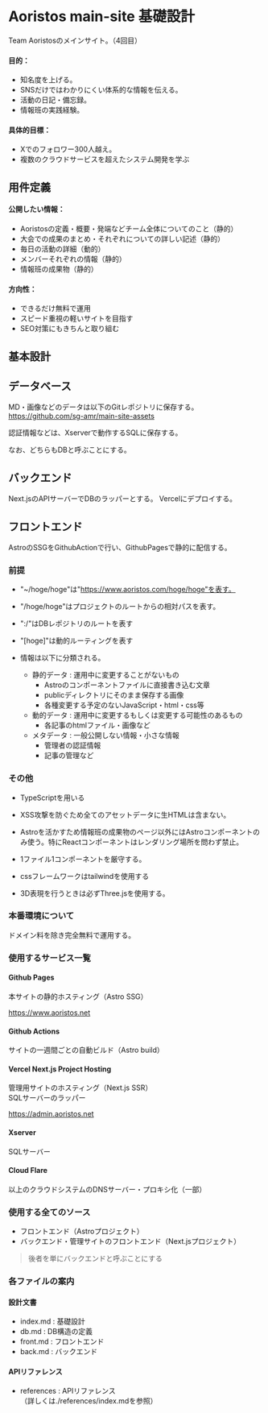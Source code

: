 # Aoristos main-site 基礎設計

Team Aoristosのメインサイト。（4回目）

#### 目的：
- 知名度を上げる。
- SNSだけではわかりにくい体系的な情報を伝える。
- 活動の日記・備忘録。
- 情報班の実践経験。

#### 具体的目標：
- Xでのフォロワー300人越え。
- 複数のクラウドサービスを超えたシステム開発を学ぶ

## 用件定義

#### 公開したい情報：
- Aoristosの定義・概要・発端などチーム全体についてのこと（静的）
- 大会での成果のまとめ・それぞれについての詳しい記述（静的）
- 毎日の活動の詳細（動的）
- メンバーそれぞれの情報（静的）
- 情報班の成果物（静的）

#### 方向性：

- できるだけ無料で運用
- スピード重視の軽いサイトを目指す
- SEO対策にもきちんと取り組む

## 基本設計

## データベース

MD・画像などのデータは以下のGitレポジトリに保存する。
https://github.com/sg-amr/main-site-assets

認証情報などは、Xserverで動作するSQLに保存する。

なお、どちらもDBと呼ぶことにする。

## バックエンド
Next.jsのAPIサーバーでDBのラッパーとする。
Vercelにデプロイする。

## フロントエンド
AstroのSSGをGithubActionで行い、GithubPagesで静的に配信する。

### 前提

- "~/hoge/hoge"は"https://www.aoristos.com/hoge/hoge"を表す。

- "/hoge/hoge"はプロジェクトのルートからの相対パスを表す。

- ":/"はDBレポジトリのルートを表す

- "[hoge]"は動的ルーティングを表す

- 情報は以下に分類される。
    - 静的データ    : 運用中に変更することがないもの
        - Astroのコンポーネントファイルに直接書き込む文章
        - publicディレクトリにそのまま保存する画像
        - 各種変更する予定のないJavaScript・html・css等
    - 動的データ    : 運用中に変更するもしくは変更する可能性のあるもの
        - 各記事のhtmlファイル・画像など
    - メタデータ    : 一般公開しない情報・小さな情報
        - 管理者の認証情報
        - 記事の管理など

### その他

- TypeScriptを用いる

- XSS攻撃を防ぐため全てのアセットデータに生HTMLは含まない。

- Astroを活かすため情報班の成果物のページ以外にはAstroコンポーネントのみ使う。特にReactコンポーネントはレンダリング場所を問わず禁止。

- 1ファイル1コンポーネントを厳守する。

- cssフレームワークはtailwindを使用する

- 3D表現を行うときは必ずThree.jsを使用する。

### 本番環境について

ドメイン料を除き完全無料で運用する。

### 使用するサービス一覧

#### Github Pages

本サイトの静的ホスティング（Astro SSG）

https://www.aoristos.net

#### Github Actions

サイトの一週間ごとの自動ビルド（Astro build）

#### Vercel Next.js Project Hosting

管理用サイトのホスティング（Next.js SSR）<br />
SQLサーバーのラッパー

https://admin.aoristos.net

#### Xserver

SQLサーバー

#### Cloud Flare

以上のクラウドシステムのDNSサーバー・プロキシ化（一部）

### 使用する全てのソース

- フロントエンド（Astroプロジェクト）
- バックエンド・管理サイトのフロントエンド（Next.jsプロジェクト）

> 後者を単にバックエンドと呼ぶことにする

### 各ファイルの案内

#### 設計文書
- index.md     : 基礎設計
- db.md        : DB構造の定義
- front.md     : フロントエンド
- back.md      : バックエンド

#### APIリファレンス
- references   : APIリファレンス<br/>
（詳しくは./references/index.mdを参照）